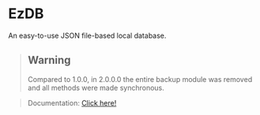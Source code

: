 # EzDB
An easy-to-use JSON file-based local database.

> ## Warning
> Compared to 1.0.0, in 2.0.0.0 the entire backup module was removed and all methods were made synchronous.

> Documentation: [Click here!](https://vimnlabs.github.io/ezdb/)